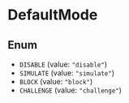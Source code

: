 # DefaultMode

## Enum

* `DISABLE` (value: `"disable"`)
* `SIMULATE` (value: `"simulate"`)
* `BLOCK` (value: `"block"`)
* `CHALLENGE` (value: `"challenge"`)
